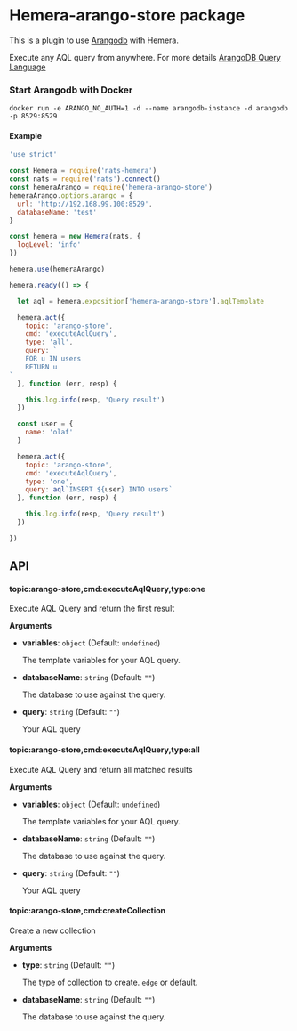 # Hemera-arango-store package

This is a plugin to use [Arangodb](https://github.com/arangodb) with Hemera.

Execute any AQL query from anywhere. For more details [ArangoDB Query Language](https://www.arangodb.com/why-arangodb/sql-aql-comparison/)

### Start Arangodb with Docker

`docker run -e ARANGO_NO_AUTH=1 -d --name arangodb-instance -d arangodb -p 8529:8529`

#### Example

```js
'use strict'

const Hemera = require('nats-hemera')
const nats = require('nats').connect()
const hemeraArango = require('hemera-arango-store')
hemeraArango.options.arango = {
  url: 'http://192.168.99.100:8529',
  databaseName: 'test'
}

const hemera = new Hemera(nats, {
  logLevel: 'info'
})

hemera.use(hemeraArango)

hemera.ready(() => {

  let aql = hemera.exposition['hemera-arango-store'].aqlTemplate

  hemera.act({
    topic: 'arango-store',
    cmd: 'executeAqlQuery',
    type: 'all',
    query: `
    FOR u IN users
    RETURN u
`
  }, function (err, resp) {

    this.log.info(resp, 'Query result')
  })

  const user = {
    name: 'olaf'
  }

  hemera.act({
    topic: 'arango-store',
    cmd: 'executeAqlQuery',
    type: 'one',
    query: aql`INSERT ${user} INTO users`
  }, function (err, resp) {

    this.log.info(resp, 'Query result')
  })

})
```

## API

#### topic:arango-store,cmd:executeAqlQuery,type:one

 Execute AQL Query and return the first result

**Arguments**

* **variables**: `object` (Default: `undefined`)

  The template variables for your AQL query.

* **databaseName**: `string` (Default: `""`)

  The database to use against the query.

* **query**: `string` (Default: `""`)

  Your AQL query


#### topic:arango-store,cmd:executeAqlQuery,type:all

 Execute AQL Query and return all matched results

**Arguments**

* **variables**: `object` (Default: `undefined`)

  The template variables for your AQL query.

* **databaseName**: `string` (Default: `""`)

  The database to use against the query.

* **query**: `string` (Default: `""`)

  Your AQL query


#### topic:arango-store,cmd:createCollection

Create a new collection

**Arguments**

* **type**: `string` (Default: `""`)

  The type of collection to create. `edge` or default.

* **databaseName**: `string` (Default: `""`)

  The database to use against the query.
